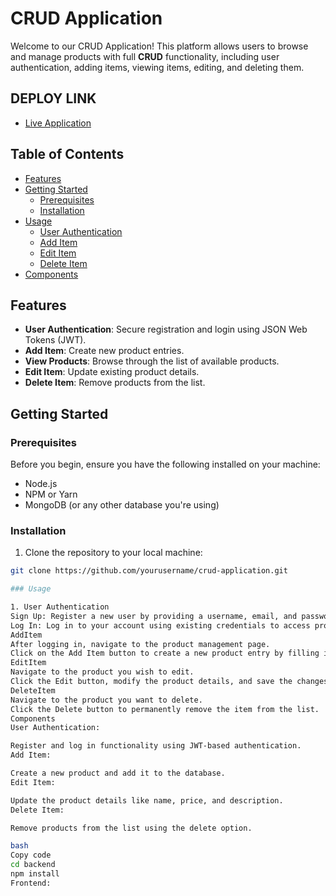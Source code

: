 # CRUD Application

Welcome to our CRUD Application! This platform allows users to browse and manage products with full **CRUD** functionality, including user authentication, adding items, viewing items, editing, and deleting them.

## DEPLOY LINK
- [Live Application](https://crudapplicationdha02.netlify.app)

## Table of Contents
- [Features](#features)
- [Getting Started](#getting-started)
  - [Prerequisites](#prerequisites)
  - [Installation](#installation)
- [Usage](#usage)
  - [User Authentication](#user-authentication)
  - [Add Item](#additem)
  - [Edit Item](#edititem)
  - [Delete Item](#deleteitem)
- [Components](#components)

## Features
- **User Authentication**: Secure registration and login using JSON Web Tokens (JWT).
- **Add Item**: Create new product entries.
- **View Products**: Browse through the list of available products.
- **Edit Item**: Update existing product details.
- **Delete Item**: Remove products from the list.

## Getting Started

### Prerequisites
Before you begin, ensure you have the following installed on your machine:
- Node.js
- NPM or Yarn
- MongoDB (or any other database you're using)

### Installation

1. Clone the repository to your local machine:

```bash
git clone https://github.com/yourusername/crud-application.git

### Usage

1. User Authentication
Sign Up: Register a new user by providing a username, email, and password.
Log In: Log in to your account using existing credentials to access product management features.
AddItem
After logging in, navigate to the product management page.
Click on the Add Item button to create a new product entry by filling in the product name, description, and price.
EditItem
Navigate to the product you wish to edit.
Click the Edit button, modify the product details, and save the changes.
DeleteItem
Navigate to the product you want to delete.
Click the Delete button to permanently remove the item from the list.
Components
User Authentication:

Register and log in functionality using JWT-based authentication.
Add Item:

Create a new product and add it to the database.
Edit Item:

Update the product details like name, price, and description.
Delete Item:

Remove products from the list using the delete option.

bash
Copy code
cd backend
npm install
Frontend:

